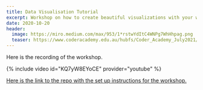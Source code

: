 ```yaml
---
title: Data Visualisation Tutorial
excerpt: Workshop on how to create beautiful visualizations with your workout data.
date: 2020-10-20
header:
  image: https://miro.medium.com/max/953/1*rstwYdItC4WNPg7WhHhpag.png
  teaser: https://www.coderacademy.edu.au/hubfs/Coder_Academy_July2021/images/ikmxytzh7zqlqjj9csvj.jpg
---
```


Here is the recording of the workshop.

{% include video id="KQ7yW8EYoCE" provider="youtube" %}

[Here is the link to the repo with the set up instructions for the workshop.](https://github.com/ramonpzg/scipy_20jp_dask)